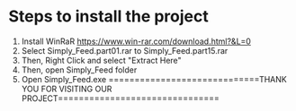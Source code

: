 # Steps to install the project
1. Install WinRaR https://www.win-rar.com/download.html?&L=0
2. Select Simply_Feed.part01.rar to Simply_Feed.part15.rar
3. Then, Right Click and select "Extract Here"
4. Then, open Simply_Feed folder
5. Open Simply_Feed.exe
=============================THANK YOU FOR VISITING OUR PROJECT===============================
